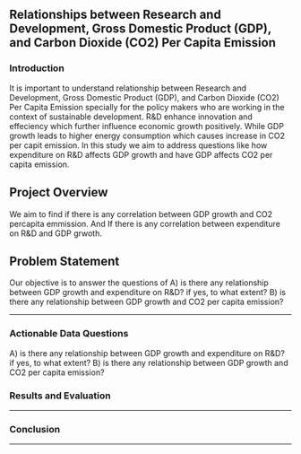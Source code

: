 ## Relationships between Research and Development, Gross Domestic Product (GDP), and Carbon Dioxide (CO2) Per Capita Emission

### Introduction

It is important to understand relationship between Research and Development, Gross Domestic Product (GDP), and Carbon Dioxide (CO2) Per Capita Emission specially for the policy makers who are working in the context of sustainable development. R&D enhance innovation and effeciency which further influence economic growth positively. While GDP growth leads to higher energy consumption which causes increase in CO2 per capit emission. In this study we aim to address questions like how expenditure on R&D affects GDP growth and have GDP affects CO2 per capita emission. 

## Project Overview

 We aim to find if there is any correlation between GDP growth and CO2 percapita emmission. And If there is any correlation between expenditure on R&D and GDP grwoth.

## Problem Statement

Our objective is to answer the questions of A) is there any relationship between GDP growth and expenditure on R&D? if yes, to what extent? B) is there any relationship between GDP growth and CO2 per capita emission? 



---


### Actionable Data Questions
A) is there any relationship between GDP growth and expenditure on R&D? if yes, to what extent? B) is there any relationship between GDP growth and CO2 per capita emission? 


### Results and Evaluation



---

### Conclusion


---


